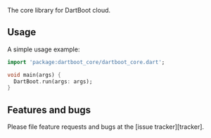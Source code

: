 The core library for DartBoot cloud.

## Usage

A simple usage example:

```dart
import 'package:dartboot_core/dartboot_core.dart';

void main(args) {
  DartBoot.run(args: args);
}
```

## Features and bugs

Please file feature requests and bugs at the [issue tracker][tracker].

